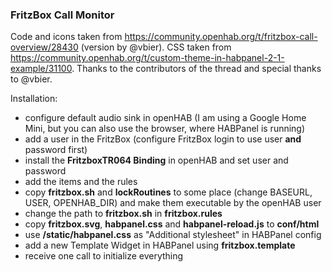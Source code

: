 ### FritzBox Call Monitor
Code and icons taken from https://community.openhab.org/t/fritzbox-call-overview/28430 (version by @vbier). CSS taken from https://community.openhab.org/t/custom-theme-in-habpanel-2-1-example/31100.
Thanks to the contributors of the thread and special thanks to @vbier.

Installation:
* configure default audio sink in openHAB (I am using a Google Home Mini, but you can also use the browser, where HABPanel is running)
* add a user in the FritzBox (configure FritzBox login to use user **and** password first)
* install the **FritzboxTR064 Binding** in openHAB and set user and password
* add the items and the rules
* copy **fritzbox.sh** and **lockRoutines** to some place (change BASEURL, USER, OPENHAB_DIR) and make them executable by the openHAB user
* change the path to **fritzbox.sh** in **fritzbox.rules**
* copy **fritzbox.svg**, **habpanel.css** and **habpanel-reload.js** to **conf/html**
* use **/static/habpanel.css** as "Additional stylesheet" in HABPanel config
* add a new Template Widget in HABPanel using **fritzbox.template**
* receive one call to initialize everything
